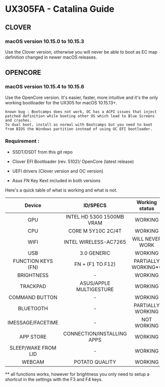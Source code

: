 # UX305FA - Catalina Guide



## CLOVER
### macOS version 10.15.0 to 10.15.3
 Use the Clover version, otherwise you will never be able to boot as EC map definition changed in newer macOS releases. 
 
 ## OPENCORE
 ### macOS version 10.15.4 to 10.15.6
 Use the OpenCore version. It's easier, faster, more intuitive and it's the only working bootloader for the UX305 for macOS 10.15.13+.
 	
    known bug : Bootcamps does not work, OC has a ACPI issues that inject patched definition while booting other OS which lead to Blue Screens and crashes. 
	To dual boot, install as normal with Bootcamps but you need to boot from BIOS the Windows partition instead of using OC EFI bootloader. 
    

### Requirement : 

- SSDT/DSDT from this git repo

- Clover EFI Bootloader (rev. 5102)/ OpenCore (latest release)

- UEFI drivers (Clover version and OC version) 

- Asus FN Key Kext included in both versions

  



Here's a quick table of what is working and what is not. 

|       Device        |          ID/SPECS          |  Working status   |
| :-----------------: | :------------------------: | :---------------: |
|         GPU         | INTEL HD 5300 1500MB VRAM  |      WORKING      |
|         CPU         |     CORE M 5Y10C 2C/4T     |      WORKING      |
|        WIFI         |   INTEL WIRELESS-AC7265    |  WILL NEVER WORK  |
|         USB         |        3.0 GENERIC         |      WORKING      |
| FUNCTION KEYS (FN)  |      FN + {F1 TO F12}      | PARTIALLY WORKING** |
|     BRIGHTNESS      |             -              |      WORKING      |
|      TRACKPAD       |  ASUS/APPLE MULTIGESTURE   |      WORKING      |
|   COMMAND BUTTON    |             -              |      WORKING      |
|      BLUETOOTH      |             -              | PARTIALLY WORKING |
|  IMESSAGE/FACETIME  |             -              |    NOT WORKING    |
|      APP STORE      | CONNECTION/INSTALLING APPS | 	  WORKING 	   |
| SLEEP/WAKE FROM LID |             -              |      WORKING      |
|       WEBCAM        |       POTATO QUALITY       |      WORKING      |

** all functions works, however for brightness you only need to setup a shortcut in the settings with the F3 and F4 keys. 